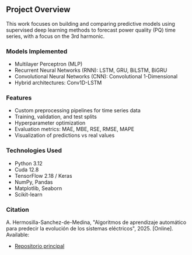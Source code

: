 ## Project Overview

This work focuses on building and comparing predictive models using supervised deep learning methods to forecast power quality (PQ) time series, with a focus on the 3rd harmonic.

### Models Implemented

- Multilayer Perceptron (MLP)
- Recurrent Neural Networks (RNN): LSTM, GRU, BiLSTM, BiGRU
- Convolutional Neural Networks (CNN): Convolutional 1-Dimensional
- Hybrid architectures: Conv1D-LSTM

### Features

- Custom preprocessing pipelines for time series data
- Training, validation, and test splits
- Hyperparameter optimization
- Evaluation metrics: MAE, MBE, RSE, RMSE, MAPE
- Visualization of predictions vs real values

### Technologies Used

- Python 3.12
- Cuda 12.8
- TensorFlow 2.18 / Keras
- NumPy, Pandas
- Matplotlib, Seaborn
- Scikit-learn

### Citation

A. Hermosilla-Sanchez-de-Medina, "Algoritmos de aprendizaje automático para predecir la evolución de los sistemas eléctricos", 2025. [Online]. Available:

- [Repositorio principal](https://github.com/AlvaroHermosilla/Neuronal-Network-s-bayessian-Optimization-for-forescasting-time-series)
